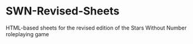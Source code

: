 # SWN-Revised-Sheets
HTML-based sheets for the revised edition of the Stars Without Number roleplaying game
